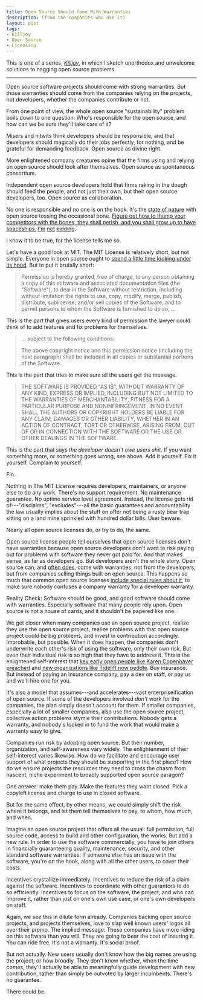```yaml
---
title: Open Source Should Come With Warranties
description: (from the companies who use it)
layout: post
tags:
- Killjoy
- Open Source
- Licensing
---
```


This is one of a series, [_Killjoy_](/series/Killjoy.html), in which I sketch unorthodox and unwelcome solutions to nagging open source problems.

---

Open source software projects should come with strong warranties. But those warranties should come from the companies relying on the projects, not developers, whether the companies contribute or not.

From one point of view, the whole open source "sustainability" problem boils down to one question:  Who's responsible for the open source, and how can we be sure they'll take care of it?

Misers and nitwits think developers should be responsible, and that developers should magically do their jobs perfectly, for nothing, and be grateful for demanding feedback.  Open source as divine right.

More enlightened company creatures opine that the firms using and relying on open source should look after themselves.  Open source as spontaneous consortium.

Independent open source developers hold that firms raking in the dough should feed the people, and not just their own, but their open source developers, too.  Open source as collaboration.

No one is responsible and no one is on the hook.  It's the [state of nature](https://en.wikipedia.org/wiki/State_of_nature) with open source tossing the occasional bone.  [Figure out how to thump your competitors with the bones, they shall perish, and you shall grow up to have spaceships.](https://en.wikipedia.org/wiki/2001:_A_Space_Odyssey_(film)#Plot)  [I'm](https://en.wikipedia.org/wiki/Elon_Musk#SpaceX) [not](https://en.wikipedia.org/wiki/Blue_Origin) [kidding](https://en.wikipedia.org/wiki/Mark_Shuttleworth#Spaceflight).

I know it to be true, for the license tells me so.

Let's have a good look at MIT.  The MIT License is relatively short, but not simple.  Everyone in open source ought to [spend a little time looking under its hood](https://writing.kemitchell.com/2016/09/21/MIT-License-Line-by-Line.html).  But to put it brutally short:

> Permission is hereby granted, free of charge, to any person obtaining a copy of this software and associated documentation files (the "Software"), to deal in the Software without restriction, including without limitation the rights to use, copy, modify, merge, publish, distribute, sublicense, and/or sell copies of the Software, and to permit persons to whom the Software is furnished to do so, ...

This is the part that gives users every kind of permission the lawyer could think of to add features and fix problems for themselves.

> ... subject to the following conditions:
>
> The above copyright notice and this permission notice (including the next paragraph) shall be included in all copies or substantial portions of the Software.

This is the part that tries to make sure all the users get the message.

> THE SOFTWARE IS PROVIDED "AS IS", WITHOUT WARRANTY OF ANY KIND, EXPRESS OR IMPLIED, INCLUDING BUT NOT LIMITED TO THE WARRANTIES OF MERCHANTABILITY, FITNESS FOR A PARTICULAR PURPOSE AND NONINFRINGEMENT. IN NO EVENT SHALL THE AUTHORS OR COPYRIGHT HOLDERS BE LIABLE FOR ANY CLAIM, DAMAGES OR OTHER LIABILITY, WHETHER IN AN ACTION OF CONTRACT, TORT OR OTHERWISE, ARISING FROM, OUT OF OR IN CONNECTION WITH THE SOFTWARE OR THE USE OR OTHER DEALINGS IN THE SOFTWARE.

This is the part that says _the developer doesn't owe users shit_.  If you want something more, or something goes wrong, see above.  Add it yourself.  Fix it yourself.  Complain to yourself.

Fin.

Nothing in The MIT License requires developers, maintainers, or anyone else to do any work.  There's no support requirement.  No maintenance guarantee.  No uptime service level agreement.  Instead, the license gets rid of---"disclaims", "excludes"---all the basic guarantees and accountability the law usually implies about the stuff on offer not being a rusty bear trap sitting on a land mine sprinkled with hundred dollar bills.  User beware.

Nearly all open source licenses do, or try to do, the same.

Open source license people tell ourselves that open source licenses don't have warranties because open source developers don't want to risk paying out for problems with software they never got paid for.  And that makes sense, as far as developers go.  But developers aren't the whole story.  Open source can, and [often does](https://redhat.com), come with warranties, not from the developers, but from companies selling things built on open source.  This happens so much that common open source licenses [include special rules about it](https://www.apache.org/licenses/LICENSE-2.0.html#additional), to make sure nobody confuses a company warranty for a developer warranty.

Reality Check:  Software should be good, and good software should come with warranties.  Especially software that many people rely upon.  Open source is not a house of cards, and it shouldn't be papered like one.

We get closer when many companies use an open source project, realize they use the open source project, realize problems with that open source project could be big problems, and invest in contribution accordingly.  Improbable, but possible.  When it does happen, the companies don't underwrite each other's risk of using the software, only their own risk.  But even their individual risk is so high that they have to address it.  This is the enlightened self-interest that [key early open people like Karen Copenhaver preached](https://www.youtube.com/watch?v=L3teKUtGVy0) and [new organizations like Tidelift now peddle](https://tidelift.com/solutions).  Buy insurance.  But instead of paying an insurance company, pay a dev on staff, or pay us and we'll hire one for you.

It's also a model that assumes---and accelerates---vast enterpriseification of open source.  If some of the developers involved _don't_ work for the companies, the plan simply doesn't account for them.  If smaller companies, especially a lot of smaller companies, also use the open source project, collective action problems stymie their contributions.  Nobody gets a warranty, and nobody's locked in to fund the work that would make a warranty easy to give.

Companies run risk by adopting open source.  But their number, organization, and self-awareness vary widely.  The enlightenment of their self-interest varies likewise.  How do we facilitate and encourage user support of what projects they should be supporting in the first place?  How do we ensure projects the resources they need to cross the chasm from nascent, niche experiment to broadly supported open source paragon?

One answer: make them pay.  Make the features they want closed.  Pick a copyleft license and charge to use in closed software.

But for the same effect, by other means, we could simply shift the risk where it belongs, and let them tell themselves to pay, to whom, how much, and when.

Imagine an open source project that offers all the usual: full permission, full source code, access to build and other configuration, the works.  But add a new rule.  In order to use the software commercially, you have to join others in financially guaranteeing quality, maintenance, security, and other standard software warranties.  If someone _else_ has an issue with the software, you're on the hook, along with all the other users, to cover their costs.

Incentives crystallize immediately.  Incentives to reduce the risk of a claim against the software.  Incentives to coordinate with other guarantors to do so efficiently.  Incentives to focus on the software, the project, and who can improve it, rather than just on one's own use case, or one's own developers on staff.

Again, we see this in dilute form already.  Companies backing open source projects, and projects themselves, love to slap well known users' logos all over their promo.  The implied message:  These companies have more riding on this software than you will.  They are going to bear the cost of insuring it.  You can ride free.  It's not a warranty.  It's social proof.

But not actually.  New users usually don't know how the big names are using the project, or how broadly.  They don't know whether, when the time comes, they'll actually be able to meaningfully guide development with new contribution, rather than simply be outvoted by larger incumbents.  There's no guarantee.

There could be.
